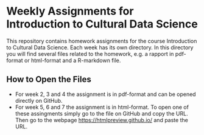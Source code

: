 # Weekly Assignments for Introduction to Cultural Data Science 

This repository contains homework assignments for the course Introduction to Cultural Data Science. Each week has its own directory. In this directory you will find several files related to the homework, e.g. a rapport in pdf-format or html-format and a R-markdown file. 

## How to Open the Files

* For week 2, 3 and 4 the assignment is in pdf-format and can be opened directly on GitHub.
* For week 5, 6 and 7 the assignment is in html-format. To open one of these assingments simply go to the file on GitHub and copy the URL. Then go to the webpage https://htmlpreview.github.io/ and paste the URL.

